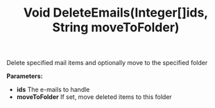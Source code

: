 ﻿---
uid: crmscript_ref_NSEMailAgent_DeleteEmails
title: Void DeleteEmails(Integer[]ids, String moveToFolder)
intellisense: NSEMailAgent.DeleteEmails
keywords: NSEMailAgent, DeleteEmails
so.topic: reference
---

Delete specified mail items and optionally move to the specified folder

**Parameters:**
 - **ids** The e-mails to handle
 - **moveToFolder** If set, move deleted items to this folder
